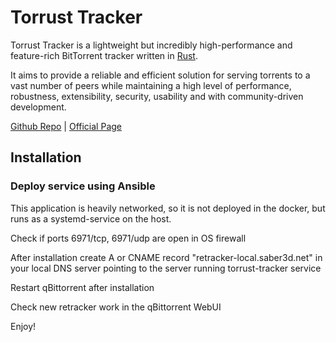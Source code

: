 # Torrust Tracker

Torrust Tracker is a lightweight but incredibly high-performance and feature-rich BitTorrent tracker written in [Rust](https://www.rust-lang.org/).

It aims to provide a reliable and efficient solution for serving torrents to a vast number of peers while maintaining a high level of performance, robustness, extensibility, security, usability and with community-driven development.

[Github Repo](https://raw.githubusercontent.com/torrust/torrust-tracker) | [Official Page](https://torrust.com/)

## Installation
### Deploy service using Ansible

This application is heavily networked, so it is not deployed in the docker, but runs as a systemd-service on the host.

Check if ports 6971/tcp, 6971/udp are open in OS firewall

After installation create A or CNAME record "retracker-local.saber3d.net" in your local DNS server pointing to the server running torrust-tracker service

Restart qBittorrent after installation

Check new retracker work in the qBittorrent WebUI

Enjoy!